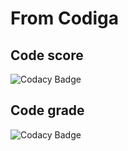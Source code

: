 # From Codiga
## Code score
![Codacy Badge](https://api.codiga.io/project/31226/score/svg)

## Code grade
![Codacy Badge](https://api.codiga.io/project/31226/status/svg)


